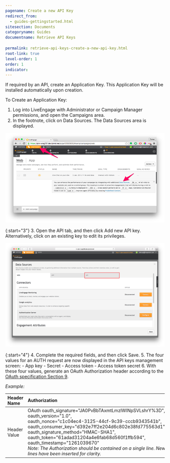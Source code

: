 ```yaml
---
pagename: Create a new API Key
redirect_from:
  - guides-gettingstarted.html
sitesection: Documents
categoryname: Guides
documentname: Retrieve API Keys

permalink: retrieve-api-keys-create-a-new-api-key.html
root-link: true
level-order: 1
order: 1
indicator:
---
```


If required by an API, create an Application Key. This Application Key will be installed automatically upon creation.

To Create an Application Key:

1.	Log into LiveEngage with Administrator or Campaign Manager permissions, and open the Campaigns area.
2.	In the footnote, click on Data Sources. The Data Sources area is displayed.

![Campaigns](img/campaigns.png)

{:start="3"}
3.	Open the API tab, and then click Add new API key. Alternatively, click on an existing key to edit its privileges.

![DataSourcesAPI](img/datasourcesapi.png)

{:start="4"}
4.	Complete the required fields, and then click Save.
5.	The four values for an AUTH request are now displayed in the API keys management screen:
	- App key
	- Secret
	- Access token
	- Access token secret
6.	With these four values, generate an OAuth Authorization header according to the [OAuth specification Section 9](https://oauth.net/core/1.0/#signing_process).

*Example:*

| Header Name | Authorization |
| :--- | :--- |
| Header Value | OAuth   oauth_signature="JA0PvBbTAxmtLmzIWINpSVLshrY%3D", <br> oauth_version="1.0", <br> oauth_nonce="c1c04ec4-3125-44cf-9c39-cccb9343541b", <br> oauth_consumer_key="d392e7ff2e204d6c802e38fd775563d1", <br> oauth_signature_method="HMAC-SHA1", <br> oauth_token="61adad31204a4e6fab68d560f1ffb594", <br> oauth_timestamp="1261039670" <br> *Note: The Authorization should be contained on a single line. New lines have been inserted for clarity.* |

